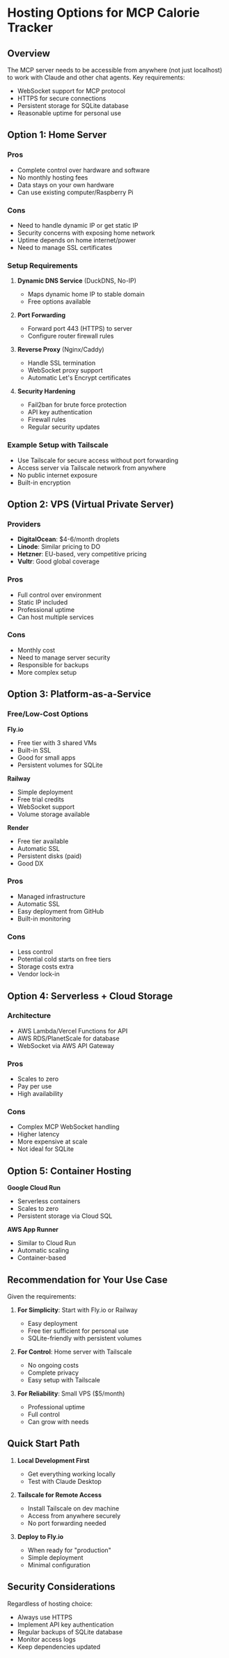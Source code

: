 # Hosting Options for MCP Calorie Tracker

## Overview
The MCP server needs to be accessible from anywhere (not just localhost) to work with Claude and other chat agents. Key requirements:
- WebSocket support for MCP protocol
- HTTPS for secure connections
- Persistent storage for SQLite database
- Reasonable uptime for personal use

## Option 1: Home Server

### Pros
- Complete control over hardware and software
- No monthly hosting fees
- Data stays on your own hardware
- Can use existing computer/Raspberry Pi

### Cons
- Need to handle dynamic IP or get static IP
- Security concerns with exposing home network
- Uptime depends on home internet/power
- Need to manage SSL certificates

### Setup Requirements
1. **Dynamic DNS Service** (DuckDNS, No-IP)
   - Maps dynamic home IP to stable domain
   - Free options available
   
2. **Port Forwarding**
   - Forward port 443 (HTTPS) to server
   - Configure router firewall rules
   
3. **Reverse Proxy** (Nginx/Caddy)
   - Handle SSL termination
   - WebSocket proxy support
   - Automatic Let's Encrypt certificates
   
4. **Security Hardening**
   - Fail2ban for brute force protection
   - API key authentication
   - Firewall rules
   - Regular security updates

### Example Setup with Tailscale
- Use Tailscale for secure access without port forwarding
- Access server via Tailscale network from anywhere
- No public internet exposure
- Built-in encryption

## Option 2: VPS (Virtual Private Server)

### Providers
- **DigitalOcean**: $4-6/month droplets
- **Linode**: Similar pricing to DO
- **Hetzner**: EU-based, very competitive pricing
- **Vultr**: Good global coverage

### Pros
- Full control over environment
- Static IP included
- Professional uptime
- Can host multiple services

### Cons
- Monthly cost
- Need to manage server security
- Responsible for backups
- More complex setup

## Option 3: Platform-as-a-Service

### Free/Low-Cost Options

**Fly.io**
- Free tier with 3 shared VMs
- Built-in SSL
- Good for small apps
- Persistent volumes for SQLite

**Railway**
- Simple deployment
- Free trial credits
- WebSocket support
- Volume storage available

**Render**
- Free tier available
- Automatic SSL
- Persistent disks (paid)
- Good DX

### Pros
- Managed infrastructure
- Automatic SSL
- Easy deployment from GitHub
- Built-in monitoring

### Cons
- Less control
- Potential cold starts on free tiers
- Storage costs extra
- Vendor lock-in

## Option 4: Serverless + Cloud Storage

### Architecture
- AWS Lambda/Vercel Functions for API
- AWS RDS/PlanetScale for database
- WebSocket via AWS API Gateway

### Pros
- Scales to zero
- Pay per use
- High availability

### Cons
- Complex MCP WebSocket handling
- Higher latency
- More expensive at scale
- Not ideal for SQLite

## Option 5: Container Hosting

**Google Cloud Run**
- Serverless containers
- Scales to zero
- Persistent storage via Cloud SQL

**AWS App Runner**
- Similar to Cloud Run
- Automatic scaling
- Container-based

## Recommendation for Your Use Case

Given the requirements:
1. **For Simplicity**: Start with Fly.io or Railway
   - Easy deployment
   - Free tier sufficient for personal use
   - SQLite-friendly with persistent volumes
   
2. **For Control**: Home server with Tailscale
   - No ongoing costs
   - Complete privacy
   - Easy setup with Tailscale

3. **For Reliability**: Small VPS ($5/month)
   - Professional uptime
   - Full control
   - Can grow with needs

## Quick Start Path

1. **Local Development First**
   - Get everything working locally
   - Test with Claude Desktop
   
2. **Tailscale for Remote Access**
   - Install Tailscale on dev machine
   - Access from anywhere securely
   - No port forwarding needed
   
3. **Deploy to Fly.io**
   - When ready for "production"
   - Simple deployment
   - Minimal configuration

## Security Considerations

Regardless of hosting choice:
- Always use HTTPS
- Implement API key authentication
- Regular backups of SQLite database
- Monitor access logs
- Keep dependencies updated